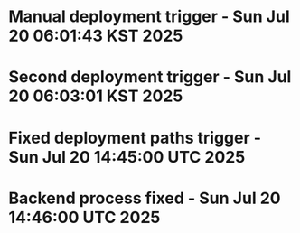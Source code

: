 # Manual deployment trigger - Sun Jul 20 06:01:43 KST 2025
# Second deployment trigger - Sun Jul 20 06:03:01 KST 2025
# Fixed deployment paths trigger - Sun Jul 20 14:45:00 UTC 2025
# Backend process fixed - Sun Jul 20 14:46:00 UTC 2025

